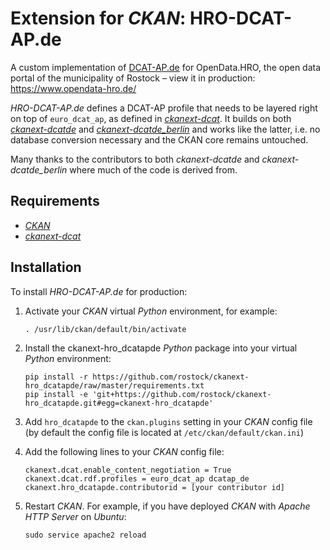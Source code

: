 # Extension for *CKAN*: HRO-DCAT-AP.de

A custom implementation of [DCAT-AP.de](https://www.dcat-ap.de/) for OpenData.HRO, the open data portal of the municipality of Rostock – view it in production: https://www.opendata-hro.de/

*HRO-DCAT-AP.de* defines a DCAT-AP profile that needs to be layered right on top of `euro_dcat_ap`, as defined in [*ckanext-dcat*](https://github.com/ckan/ckanext-dcat). It builds on both [*ckanext-dcatde*](https://github.com/GovDataOfficial/ckanext-dcatde) and [*ckanext-dcatde_berlin*](https://github.com/berlinonline/ckanext-dcatde_berlin) and works like the latter, i.e. no database conversion necessary and the CKAN core remains untouched.

Many thanks to the contributors to both *ckanext-dcatde* and *ckanext-dcatde_berlin* where much of the code is derived from.

## Requirements

*   [*CKAN*](https://github.com/ckan/ckan)
*   [*ckanext-dcat*](https://github.com/ckan/ckanext-dcat)

## Installation

To install *HRO-DCAT-AP.de* for production:

1.  Activate your *CKAN* virtual *Python* environment, for example:

        . /usr/lib/ckan/default/bin/activate

1.  Install the ckanext-hro_dcatapde *Python* package into your virtual *Python* environment:

        pip install -r https://github.com/rostock/ckanext-hro_dcatapde/raw/master/requirements.txt
        pip install -e 'git+https://github.com/rostock/ckanext-hro_dcatapde.git#egg=ckanext-hro_dcatapde'

1.  Add `hro_dcatapde` to the `ckan.plugins` setting in your *CKAN* config file (by default the config file is located at `/etc/ckan/default/ckan.ini`)
1.  Add the following lines to your *CKAN* config file:

        ckanext.dcat.enable_content_negotiation = True
        ckanext.dcat.rdf.profiles = euro_dcat_ap dcatap_de
        ckanext.hro_dcatapde.contributorid = [your contributor id]

1.  Restart *CKAN*. For example, if you have deployed *CKAN* with *Apache HTTP Server* on *Ubuntu*:

        sudo service apache2 reload

